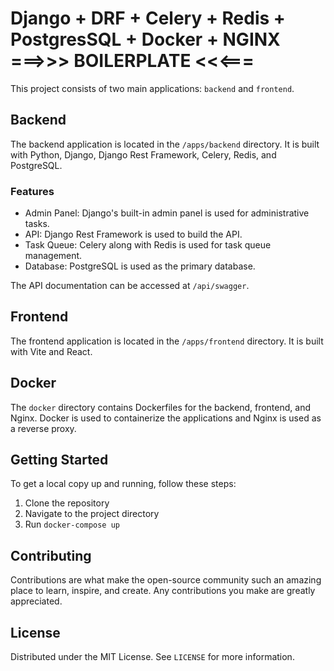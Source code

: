 # Django + DRF + Celery + Redis + PostgresSQL + Docker + NGINX ===>>> BOILERPLATE <<<===

This project consists of two main applications: `backend` and `frontend`.

## Backend

The backend application is located in the `/apps/backend` directory. It is built with Python, Django, Django Rest Framework, Celery, Redis, and PostgreSQL.

### Features

- Admin Panel: Django's built-in admin panel is used for administrative tasks.
- API: Django Rest Framework is used to build the API.
- Task Queue: Celery along with Redis is used for task queue management.
- Database: PostgreSQL is used as the primary database.

The API documentation can be accessed at `/api/swagger`.

## Frontend

The frontend application is located in the `/apps/frontend` directory. It is built with Vite and React.

## Docker

The `docker` directory contains Dockerfiles for the backend, frontend, and Nginx. Docker is used to containerize the applications and Nginx is used as a reverse proxy.

## Getting Started

To get a local copy up and running, follow these steps:

1. Clone the repository
2. Navigate to the project directory
3. Run `docker-compose up`

## Contributing

Contributions are what make the open-source community such an amazing place to learn, inspire, and create. Any contributions you make are greatly appreciated.

## License

Distributed under the MIT License. See `LICENSE` for more information.
